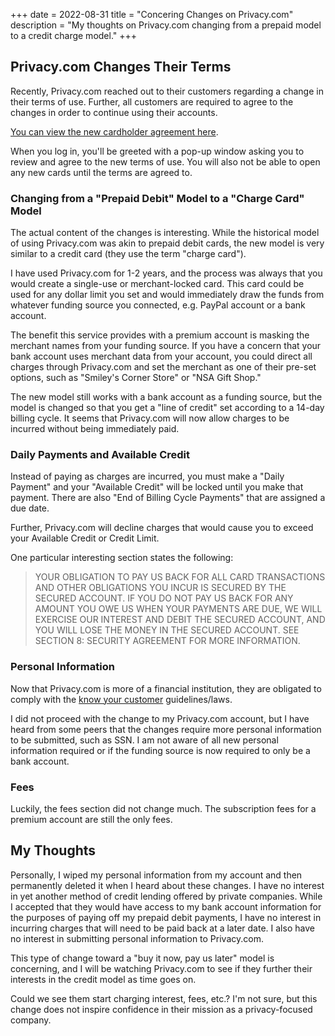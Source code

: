 +++
date = 2022-08-31
title = "Concering Changes on Privacy.com"
description = "My thoughts on Privacy.com changing from a prepaid model to a credit charge model."
+++

## Privacy.com Changes Their Terms

Recently, Privacy.com reached out to their customers regarding a change
in their terms of use. Further, all customers are required to agree to
the changes in order to continue using their accounts.

[You can view the new cardholder agreement
here](https://privacy.com/commercial-cardholder-agreement).

When you log in, you'll be greeted with a pop-up window asking you to
review and agree to the new terms of use. You will also not be able to
open any new cards until the terms are agreed to.

### Changing from a "Prepaid Debit" Model to a "Charge Card" Model

The actual content of the changes is interesting. While the historical
model of using Privacy.com was akin to prepaid debit cards, the new
model is very similar to a credit card (they use the term "charge
card").

I have used Privacy.com for 1-2 years, and the process was always that
you would create a single-use or merchant-locked card. This card could
be used for any dollar limit you set and would immediately draw the
funds from whatever funding source you connected, e.g. PayPal account or
a bank account.

The benefit this service provides with a premium account is masking the
merchant names from your funding source. If you have a concern that your
bank account uses merchant data from your account, you could direct all
charges through Privacy.com and set the merchant as one of their pre-set
options, such as "Smiley's Corner Store" or "NSA Gift Shop."

The new model still works with a bank account as a funding source, but
the model is changed so that you get a "line of credit" set according
to a 14-day billing cycle. It seems that Privacy.com will now allow
charges to be incurred without being immediately paid.

### Daily Payments and Available Credit

Instead of paying as charges are incurred, you must make a "Daily
Payment" and your "Available Credit" will be locked until you make
that payment. There are also "End of Billing Cycle Payments" that are
assigned a due date.

Further, Privacy.com will decline charges that would cause you to exceed
your Available Credit or Credit Limit.

One particular interesting section states the following:

> YOUR OBLIGATION TO PAY US BACK FOR ALL CARD TRANSACTIONS AND OTHER
> OBLIGATIONS YOU INCUR IS SECURED BY THE SECURED ACCOUNT. IF YOU DO NOT
> PAY US BACK FOR ANY AMOUNT YOU OWE US WHEN YOUR PAYMENTS ARE DUE, WE
> WILL EXERCISE OUR INTEREST AND DEBIT THE SECURED ACCOUNT, AND YOU WILL
> LOSE THE MONEY IN THE SECURED ACCOUNT. SEE SECTION 8: SECURITY
> AGREEMENT FOR MORE INFORMATION.

### Personal Information

Now that Privacy.com is more of a financial institution, they are
obligated to comply with the [know your
customer](https://en.wikipedia.org/wiki/Know_your_customer)
guidelines/laws.

I did not proceed with the change to my Privacy.com account, but I have
heard from some peers that the changes require more personal information
to be submitted, such as SSN. I am not aware of all new personal
information required or if the funding source is now required to only be
a bank account.

### Fees

Luckily, the fees section did not change much. The subscription fees for
a premium account are still the only fees.

## My Thoughts

Personally, I wiped my personal information from my account and then
permanently deleted it when I heard about these changes. I have no
interest in yet another method of credit lending offered by private
companies. While I accepted that they would have access to my bank
account information for the purposes of paying off my prepaid debit
payments, I have no interest in incurring charges that will need to be
paid back at a later date. I also have no interest in submitting
personal information to Privacy.com.

This type of change toward a "buy it now, pay us later" model is
concerning, and I will be watching Privacy.com to see if they further
their interests in the credit model as time goes on.

Could we see them start charging interest, fees, etc.? I'm not sure,
but this change does not inspire confidence in their mission as a
privacy-focused company.

